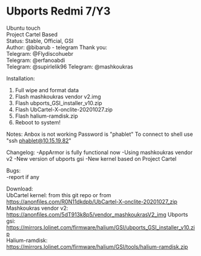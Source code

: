 # Ubports Redmi 7/Y3
Ubuntu touch                                                    
Project Cartel Based                                                     
Status: Stable, Official, GSI                                                                
Author:   @bibarub - telegram
Thank you:                                            
Telegram:  @Flydiscohuebr                                                                   
Telegram:  @erfanoabdi                               
Telegram:  @supirlelik96
Telegram:  @mashkoukras 

Installation:                     
1. Full wipe and format data
2. Flash mashkoukras vendor v2.img
3. Flash ubports_GSI_installer_v10.zip
4. Flash UbCartel-X-onclite-20201027.zip
5. Flash halium-ramdisk.zip
7. Reboot to system!

Notes:
Anbox is not working
Password is "phablet"
To connect to shell use "ssh phablet@10.15.19.82"

Changelog:
-AppArmor is fully functional now
-Using mashkoukras vendor v2
-New version of ubports gsi
-New kernel based on Project Cartel

Bugs:                                   
-report if any                 

Download:                                                                                         
UbCartel kernel: from this git repo or from https://anonfiles.com/R0N11dkdpb/UbCartel-X-onclite-20201027_zip
Mashkoukras vendor v2: https://anonfiles.com/5dT913k8p5/vendor_mashkoukrasV2_img
Ubports gsi: https://mirrors.lolinet.com/firmware/halium/GSI/ubports_GSI_installer_v10.zip                                           
Halium-ramdisk: https://mirrors.lolinet.com/firmware/halium/GSI/tools/halium-ramdisk.zip                                                                         
